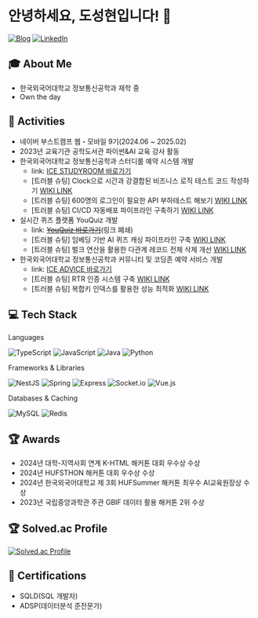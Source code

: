 # 안녕하세요, 도성현입니다! 👋

[![Blog](https://img.shields.io/badge/Blog-sunghyun98.tistory.com-orange?style=flat-square&logo=blogger&logoColor=white)](https://sunghyun98.tistory.com/)
[![LinkedIn](https://img.shields.io/badge/LinkedIn-sunghyundo-blue?style=flat-square&logo=linkedin&logoColor=white)](https://www.linkedin.com/in/sunghyundo/)

## 🎓 About Me
- 한국외국어대학교 정보통신공학과 재학 중
- Own the day

## 🚀 Activities
- 네이버 부스트캠프 웹・모바일 9기(2024.06 ~ 2025.02)
- 2023년 교육기관 공학도서관 파이썬&AI 교육 강사 활동
- 한국외국어대학교 정보통신공학과 스터디룸 예약 시스템 개발
  - link: [ICE STUDYROOM 바로가기](https://ice-studyroom.com/)
  - [트러블 슈팅] Clock으로 시간과 강결합된 비즈니스 로직 테스트 코드 작성하기 [WIKI LINK](https://github.com/ICE-STUDYRES/ice-studyroom/wiki/%5B%ED%8A%B8%EB%9F%AC%EB%B8%94-%EC%8A%88%ED%8C%85%5D-%EC%8B%9C%EA%B0%84%EA%B3%BC-%EA%B4%80%EB%A0%A8%EB%90%9C-%EB%B9%84%EC%A6%88%EB%8B%88%EC%8A%A4-%EB%A1%9C%EC%A7%81-%ED%85%8C%EC%8A%A4%ED%8A%B8%EC%BD%94%EB%93%9C-%EC%9E%91%EC%84%B1%EB%B2%95-%E2%80%90-Clock%EC%9D%84-%EC%82%AC%EC%9A%A9%ED%95%B4%EB%B3%B4%EC%9E%90)
  - [트러블 슈팅] 600명의 로그인이 필요한 API 부하테스트 해보기 [WIKI LINK](https://github.com/ICE-STUDYRES/ice-studyroom/wiki/%5B%ED%8A%B8%EB%9F%AC%EB%B8%94-%EC%8A%88%ED%8C%85%5D-K6:-%EB%A1%9C%EA%B7%B8%EC%9D%B8%EC%9D%B4-%ED%95%84%EC%9A%94%ED%95%9C-API-%EB%B6%80%ED%95%98%ED%85%8C%EC%8A%A4%ED%8A%B8-%EC%84%A4%EA%B3%84)
  - [트러블 슈팅] CI/CD 자동배포 파이프라인 구축하기 [WIKI LINK](https://github.com/ICE-STUDYRES/ice-studyroom/wiki/%EC%84%9C%EB%B2%84-%EB%B0%B0%ED%8F%AC-%EC%A0%84%EB%9E%B5)
- 실시간 퀴즈 플랫폼 YouQuiz 개발
  - link: ~~[YouQuiz 바로가기](https://www.you-quiz.site/)~~(링크 폐쇄)
  - [트러블 슈팅] 임베딩 기반 AI 퀴즈 캐싱 파이프라인 구축 [WIKI LINK](https://github.com/boostcampwm-2024/refactor-web01-youQuiz/wiki/%5B%ED%8A%B8%EB%9F%AC%EB%B8%94-%EC%8A%88%ED%8C%85%5D-%EC%9E%84%EB%B2%A0%EB%94%A9-%EA%B8%B0%EB%B0%98-AI-%ED%80%B4%EC%A6%88-%EC%BA%90%EC%8B%B1-%ED%8C%8C%EC%9D%B4%ED%94%84%EB%9D%BC%EC%9D%B8-%EA%B5%AC%EC%B6%95)
  - [트러블 슈팅] 벌크 연산을 활용한 다관계 레코드 전체 삭제 개선 [WIKI LINK](https://github.com/boostcampwm-2024/web01-youQuiz/wiki/%EB%B2%8C%ED%81%AC-%EC%82%AD%EC%A0%9C:-%ED%80%B4%EC%A6%88-%EC%84%9C%EB%B9%84%EC%8A%A4-%EC%82%AD%EC%A0%9C-%EA%B8%B0%EB%8A%A5-%EC%84%B1%EB%8A%A5-%EC%B5%9C%EC%A0%81%ED%99%94)
- 한국외국어대학교 정보통신공학과 커뮤니티 및 코딩존 예약 서비스 개발
  - link: [ICE ADVICE 바로가기](https://ice-advice.co.kr/)
  - [트러블 슈팅] RTR 인증 시스템 구축 [WIKI LINK](https://github.com/ICE-AdvICE/AdvICE_WebService/wiki/RTR-%EB%8F%84%EC%9E%85%EA%B8%B0)
  - [트러블 슈팅] 복합키 인덱스를 활용한 성능 최적화 [WIKI LINK](https://github.com/ICE-AdvICE/AdvICE_WebService/wiki/%5B%ED%8A%B8%EB%9F%AC%EB%B8%94-%EC%8A%88%ED%8C%85%5D-%EB%B3%B5%ED%95%A9%ED%82%A4-%EC%9D%B8%EB%8D%B1%EC%8A%A4-%EC%B5%9C%EC%A0%81%ED%99%94)


## 💻 Tech Stack
Languages
<p align="left">
  <img src="https://img.shields.io/badge/-TypeScript-3178C6?style=flat-square&logo=typescript&logoColor=white" alt="TypeScript"/>
  <img src="https://img.shields.io/badge/-JavaScript-F7DF1E?style=flat-square&logo=javascript&logoColor=black" alt="JavaScript"/>
  <img src="https://img.shields.io/badge/-Java-007396?style=flat-square&logo=java&logoColor=white" alt="Java"/>
  <img src="https://img.shields.io/badge/-Python-3776AB?style=flat-square&logo=python&logoColor=white" alt="Python"/>
</p>
Frameworks & Libraries
<p align="left">
  <img src="https://img.shields.io/badge/-NestJS-E0234E?style=flat-square&logo=nestjs&logoColor=white" alt="NestJS"/>
  <img src="https://img.shields.io/badge/-Spring-6DB33F?style=flat-square&logo=spring&logoColor=white" alt="Spring"/>
  <img src="https://img.shields.io/badge/-Express-000000?style=flat-square&logo=express&logoColor=white" alt="Express"/>
  <img src="https://img.shields.io/badge/-Socket.io-010101?style=flat-square&logo=socket.io&logoColor=white" alt="Socket.io"/>
  <img src="https://img.shields.io/badge/-Vue.js-4FC08D?style=flat-square&logo=vue.js&logoColor=white" alt="Vue.js"/>
</p>
Databases & Caching
<p align="left">
  <img src="https://img.shields.io/badge/-MySQL-4479A1?style=flat-square&logo=mysql&logoColor=white" alt="MySQL"/>
  <img src="https://img.shields.io/badge/-Redis-DC382D?style=flat-square&logo=redis&logoColor=white" alt="Redis"/>
</p>

## 🏆 Awards
- 2024년 대학-지역사회 연계 K-HTML 해커톤 대회 우수상 수상
- 2024년 HUFSTHON 해커톤 대회 우수상 수상
- 2024년 한국외국어대학교 제 3회 HUFSummer 해커톤 최우수 AI교육원장상 수상
- 2023년 국립중앙과학관 주관 GBIF 데이터 활용 해커톤 2위 수상

## 🏆 Solved.ac Profile
[![Solved.ac Profile](http://mazassumnida.wtf/api/v2/generate_badge?boj=glaxyt)](https://solved.ac/glaxyt/)

## 📜 Certifications
- SQLD(SQL 개발자)
- ADSP(데이터분석 준전문가)

